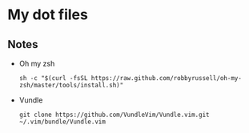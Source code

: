 # My dot files

## Notes

- Oh my zsh
  
  `sh -c "$(curl -fsSL https://raw.github.com/robbyrussell/oh-my-zsh/master/tools/install.sh)"`
  
- Vundle
  
  `git clone https://github.com/VundleVim/Vundle.vim.git ~/.vim/bundle/Vundle.vim`

